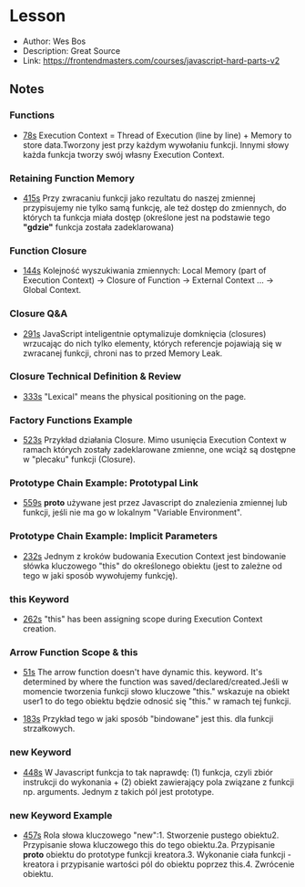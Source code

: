 # Lesson

- Author: Wes Bos
- Description: Great Source
- Link: https://frontendmasters.com/courses/javascript-hard-parts-v2

## Notes

### Functions
- [78s](https://frontendmasters.com/courses/javascript-hard-parts-v2/functions/?t=78) Execution Context = Thread of Execution (line by line) + Memory to store data.Tworzony jest przy każdym wywołaniu funkcji. Innymi słowy każda funkcja tworzy swój własny Execution Context. 

### Retaining Function Memory
- [415s](https://frontendmasters.com/courses/javascript-hard-parts-v2/retaining-function-memory/?t=415) Przy zwracaniu funkcji jako rezultatu do naszej zmiennej przypisujemy nie tylko samą funkcję, ale też dostęp do zmiennych, do których ta funkcja miała dostęp (określone jest na podstawie tego **"gdzie"** funkcja została zadeklarowana) 

### Function Closure
- [144s](https://frontendmasters.com/courses/javascript-hard-parts-v2/function-closure/?t=144) Kolejność wyszukiwania zmiennych: Local Memory (part of Execution Context) -> Closure of Function -> External Context ... -> Global Context. 

### Closure Q&A
- [291s](https://frontendmasters.com/courses/javascript-hard-parts-v2/closure-q-a/?t=291) JavaScript inteligentnie optymalizuje domknięcia (closures) wrzucając do nich tylko elementy, których referencje pojawiają się w zwracanej funkcji, chroni nas to przed Memory Leak. 

### Closure Technical Definition & Review
- [333s](https://frontendmasters.com/courses/javascript-hard-parts-v2/closure-technical-definition-review/?t=333) "Lexical" means the physical positioning on the page. 

### Factory Functions Example
- [523s](https://frontendmasters.com/courses/javascript-hard-parts-v2/factory-functions-example/?t=523) Przykład działania Closure. Mimo usunięcia Execution Context w ramach których zostały zadeklarowane zmienne, one wciąż są dostępne w "plecaku" funkcji (Closure). 

### Prototype Chain Example: Prototypal Link
- [559s](https://frontendmasters.com/courses/javascript-hard-parts-v2/prototype-chain-example-prototypal-link/?t=559) __proto__ używane jest przez Javascript do znalezienia zmiennej lub funkcji, jeśli nie ma go w lokalnym "Variable Environment". 

### Prototype Chain Example: Implicit Parameters
- [232s](https://frontendmasters.com/courses/javascript-hard-parts-v2/prototype-chain-example-implicit-parameters/?t=232) Jednym z kroków budowania Execution Context jest bindowanie słówka kluczowego "this" do określonego obiektu (jest to zależne od tego w jaki sposób wywołujemy funkcję). 

### this Keyword
- [262s](https://frontendmasters.com/courses/javascript-hard-parts-v2/this-keyword/?t=262) "this" has been assigning scope during Execution Context creation. 

### Arrow Function Scope & this
- [51s](https://frontendmasters.com/courses/javascript-hard-parts-v2/arrow-function-scope-this/?t=51) The arrow function doesn't have dynamic this. keyword. It's determined by where the function was saved/declared/created.Jeśli w momencie tworzenia funkcji słowo kluczowe "this." wskazuje na obiekt user1 to do tego obiektu będzie odnosić się "this." w ramach tej funkcji. 

- [183s](https://frontendmasters.com/courses/javascript-hard-parts-v2/arrow-function-scope-this/?t=183) Przykład tego w jaki sposób "bindowane" jest this. dla funkcji strzałkowych. 

### new Keyword
- [448s](https://frontendmasters.com/courses/javascript-hard-parts-v2/new-keyword/?t=448) W Javascript funkcja to tak naprawdę: (1) funkcja, czyli zbiór instrukcji do wykonania + (2) obiekt zawierający pola związane z funkcji np. arguments. Jednym z takich pól jest prototype. 

### new Keyword Example
- [457s](https://frontendmasters.com/courses/javascript-hard-parts-v2/new-keyword-example/?t=457) Rola słowa kluczowego "new":1. Stworzenie pustego obiektu2. Przypisanie słowa kluczowego this do tego obiektu.2a. Przypisanie __proto__ obiektu do prototype funkcji kreatora.3. Wykonanie ciała funkcji - kreatora i przypisanie wartości pól do obiektu poprzez this.4. Zwrócenie obiektu. 

